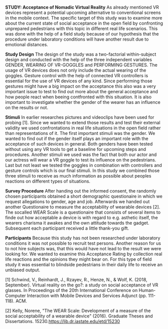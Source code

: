**STUDY: Acceptance of Nomadic Virtual Reality**
As already mentioned VR devices represent a potential upcoming alternative to conventional screens in the mobile context. The specific target of this study was to examine more about the current state of social acceptance in the open field by confronting unprepared pedestrians with this topic in different real life scenarios. This was done with the help of a field study because of our hypothesis that the procedure under laboratory conditions will have another result due to emotional distances.

**Study Design**
The design of the study was a two-factorial within-subject design and conducted with the help of the three independent variables GENDER, WEARING OF VR-GOGGLES and PERFORMING GESTURES. The usage of VR devices does not only include the actual wearing of the goggles. Gesture control with the help of connected VR controllers is essential for the use of VR devices of any kind. Since performing those gestures might have a big impact on the acceptance this also was a very important issue to test to find out more about the general acceptance and how people react when beeing contfronted with this situation. It is also important to investigate whether the gender of the wearer has an influence on the results or not.

**Stimuli**
In earlier researches pictures and videoclips have been used for probing [1]. Since we wanted to extend those results and test their external validity we used confrontations in real life situations in the open field rather than representations of it. The first important stimuli was the gender. We wanted to find out if the gender itself plays an important role with the acceptance of such devices in general. Both genders have been tested without using any VR tools to get a baseline for upcoming steps and procedures. Another stimuli we used was the fact that both our actor and our actress will wear a VR goggle to test its influence on the pedestrians. Last but not least we tested the goggles in combination with controllers and gesture controls which is our final stimuli. In this study we combined those three stimuli to receive as much information as possible about peoples reactions on different types of situations.

**Survey Procedure**
After handing out the informed consent, the randomly chosen participants obtained a short demographic questionaire in which we request allegations to gender, age and job. Afterwards we handed out another Questionaire to measure the acceptability of wearable devices [2]. The socalled WEAR Scale is a questionaire that consists of several items to finde out how acceptable a device is with regard to e.g. asthetic itself, the wearers charisma it awakes and the own attitude towards the gadget. Subsequent each participant received a little thank-you gift.

**Participants**
Because this study has not been researched under laboratory conditions it was not possible to recruit test persons. Another reason for us to not hire subjects was, that this would have not lead to the result we were looking for. We wanted to examine this Acceptance Rating by collection real life reactions and the opinions they might bear on. For this type of field study it was essential to blindside pedestrians in their daily life to receive an unbiased output. 








[1] Schwind, V., Reinhardt, J., Rzayev, R., Henze, N., & Wolf, K. (2018, September). Virtual reality on the go?: a study on social acceptance of VR glasses. In Proceedings of the 20th International Conference on Human-Computer Interaction with Mobile Devices and Services Adjunct (pp. 111-118). ACM.

[2] Kelly, Norene, "The WEAR Scale: Development of a measure of the social acceptability of a wearable device" (2016). Graduate Theses and Dissertations. 15230.https://lib.dr.iastate.edu/etd/15230
